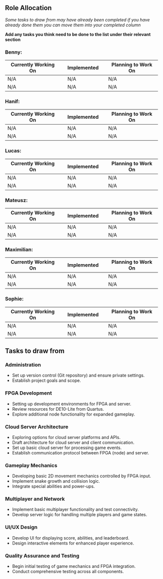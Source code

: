 ## Role Allocation

*Some tasks to draw from may have already been completed if you have already done them you can move them into your completed column*

**Add any tasks you think need to be done to the list under their relevant section**

### Benny: 

| Currently Working On | | Implemented | | Planning to Work On |
|--------------------------|-|------------------------------|-|---------------------------------|
| N/A | | N/A | | N/A |
| N/A | | N/A | |N/A |

### Hanif: 

| Currently Working On | | Implemented | | Planning to Work On |
|--------------------------|-|------------------------------|-|---------------------------------|
| N/A | | N/A | | N/A |
| N/A | | N/A | |N/A |

### Lucas:

| Currently Working On | | Implemented | | Planning to Work On |
|--------------------------|-|------------------------------|-|---------------------------------|
| N/A | | N/A | | N/A |
| N/A | | N/A | |N/A |

### Mateusz: 

| Currently Working On | | Implemented | | Planning to Work On |
|--------------------------|-|------------------------------|-|---------------------------------|
| N/A | | N/A | | N/A |
| N/A | | N/A | |N/A |

### Maximilian: 

| Currently Working On | | Implemented | | Planning to Work On |
|--------------------------|-|------------------------------|-|---------------------------------|
| N/A | | N/A | | N/A |
| N/A | | N/A | |N/A |


### Sophie:

| Currently Working On | | Implemented | | Planning to Work On |
|--------------------------|-|------------------------------|-|---------------------------------|
| N/A | | N/A | | N/A |
| N/A | | N/A | |N/A |






## Tasks to draw from


### Administration

- Set up version control (Git repository) and ensure private settings.
- Establish project goals and scope.

### FPGA Development

- Setting up development environments for FPGA and server.
- Review resources for DE10-Lite from Quartus.
- Explore additional node functionality for expanded gameplay.

### Cloud Server Architecture

- Exploring options for cloud server platforms and APIs.
- Draft architecture for cloud server and client communication.
- Set up basic cloud server for processing game events.
- Establish communication protocol between FPGA (node) and server.

### Gameplay Mechanics

- Developing basic 2D movement mechanics controlled by FPGA input.
- Implement snake growth and collision logic.
- Integrate special abilities and power-ups.

### Multiplayer and Network

- Implement basic multiplayer functionality and test connectivity.
- Develop server logic for handling multiple players and game states.

### UI/UX Design
- Develop UI for displaying score, abilities, and leaderboard.
- Design interactive elements for enhanced player experience.

### Quality Assurance and Testing
- Begin initial testing of game mechanics and FPGA integration.
- Conduct comprehensive testing across all components.
